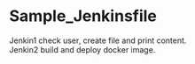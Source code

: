 # Sample_Jenkinsfile
Jenkin1 check user, create file and print content.  
Jenkin2 build and deploy docker image.

